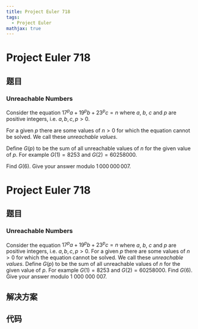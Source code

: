 ```yaml
---
title: Project Euler 718
tags:
  - Project Euler
mathjax: true
---
```

<escape><!-- more --></escape>
    
# Project Euler 718
## 题目
### Unreachable Numbers

Consider the equation
$17^pa+19^pb+23^pc = n$ where $a$, $b$, $c$ and $p$ are positive integers, i.e.
$a,b,c,p>0$.

For a given $p$ there are some values of $n > 0$ for which the equation cannot be solved. We call these <i>unreachable values</i>.

Define $G(p)$ to be the sum of all unreachable values of $n$ for the given value of $p$. For example $G(1) = 8253$ and $G(2)= 60258000$.

Find $G(6)$. Give your answer modulo $1\,000\,000\,007$.


# Project Euler 718
## 题目
### Unreachable Numbers

Consider the equation $17^pa+19^pb+23^pc = n$ where $a$, $b$, $c$ and $p$ are positive integers, i.e. $a,b,c,p>0$.
For a given $p$ there are some values of $n>0$ for which the equation cannot be solved. We call these <i>unreachable values</i>.
Define $G(p)$ to be the sum of all unreachable values of $n$ for the given value of $p$. For example $G(1) = 8253$ and $G(2)= 60258000$.
Find $G(6)$. Give your answer modulo $1\ 000\ 000\ 007$.


## 解决方案


## 代码


